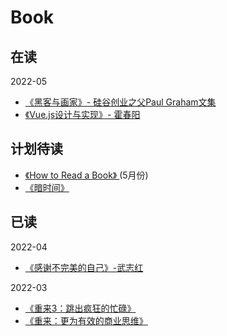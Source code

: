 # Book




## 在读

2022-05
- [《黑客与画家》- 硅谷创业之父Paul Graham文集](https://book.douban.com/subject/6021440/)
- [《Vue.js设计与实现》- 霍春阳 ](https://book.douban.com/subject/35768338/)


## 计划待读
- [《How to Read a Book》 ](https://book.douban.com/subject/1013208/) (5月份)
- [《暗时间》](https://book.douban.com/subject/6709809/)


## 已读

2022-04
- [《感谢不完美的自己》-武志红](https://book.douban.com/subject/25858916/)

2022-03
- [《重来3：跳出疯狂的忙碌》](https://book.douban.com/subject/35135787/)
- [《重来：更为有效的商业思维》](https://book.douban.com/subject/5320866/)
